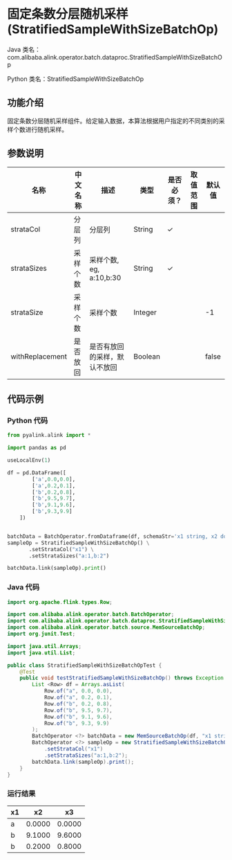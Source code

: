 # 固定条数分层随机采样 (StratifiedSampleWithSizeBatchOp)
Java 类名：com.alibaba.alink.operator.batch.dataproc.StratifiedSampleWithSizeBatchOp

Python 类名：StratifiedSampleWithSizeBatchOp


## 功能介绍
固定条数分层随机采样组件。给定输入数据，本算法根据用户指定的不同类别的采样个数进行随机采样。

## 参数说明

| 名称 | 中文名称 | 描述 | 类型 | 是否必须？ | 取值范围 | 默认值 |
| --- | --- | --- | --- | --- | --- | --- |
| strataCol | 分层列 | 分层列 | String | ✓ |  |  |
| strataSizes | 采样个数 | 采样个数, eg, a:10,b:30 | String | ✓ |  |  |
| strataSize | 采样个数 | 采样个数 | Integer |  |  | -1 |
| withReplacement | 是否放回 | 是否有放回的采样，默认不放回 | Boolean |  |  | false |


## 代码示例
### Python 代码
```python
from pyalink.alink import *

import pandas as pd

useLocalEnv(1)

df = pd.DataFrame([
        ['a',0.0,0.0],
        ['a',0.2,0.1],
        ['b',0.2,0.8],
        ['b',9.5,9.7],
        ['b',9.1,9.6],
        ['b',9.3,9.9]
    ])


batchData = BatchOperator.fromDataframe(df, schemaStr='x1 string, x2 double, x3 double')
sampleOp = StratifiedSampleWithSizeBatchOp() \
       .setStrataCol("x1") \
       .setStrataSizes("a:1,b:2")

batchData.link(sampleOp).print()
```
### Java 代码
```java
import org.apache.flink.types.Row;

import com.alibaba.alink.operator.batch.BatchOperator;
import com.alibaba.alink.operator.batch.dataproc.StratifiedSampleWithSizeBatchOp;
import com.alibaba.alink.operator.batch.source.MemSourceBatchOp;
import org.junit.Test;

import java.util.Arrays;
import java.util.List;

public class StratifiedSampleWithSizeBatchOpTest {
	@Test
	public void testStratifiedSampleWithSizeBatchOp() throws Exception {
		List <Row> df = Arrays.asList(
			Row.of("a", 0.0, 0.0),
			Row.of("a", 0.2, 0.1),
			Row.of("b", 0.2, 0.8),
			Row.of("b", 9.5, 9.7),
			Row.of("b", 9.1, 9.6),
			Row.of("b", 9.3, 9.9)
		);
		BatchOperator <?> batchData = new MemSourceBatchOp(df, "x1 string, x2 double, x3 double");
		BatchOperator <?> sampleOp = new StratifiedSampleWithSizeBatchOp()
			.setStrataCol("x1")
			.setStrataSizes("a:1,b:2");
		batchData.link(sampleOp).print();
	}
}
```

### 运行结果


x1|x2|x3
---|---|---
a|0.0000|0.0000
b|9.1000|9.6000
b|0.2000|0.8000
